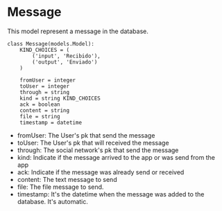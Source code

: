 # Message

This model represent a message in the database.

```
class Message(models.Model):
    KIND_CHOICES = (
        ('input', 'Recibido'),
        ('output', 'Enviado')
    )

    fromUser = integer
    toUser = integer
    through = string
    kind = string KIND_CHOICES
    ack = boolean
    content = string
    file = string
    timestamp = datetime
```

- fromUser: The User's pk that send the message
- toUser: The User's pk that will received the message
- through: The social network's pk that send the message
- kind: Indicate if the message arrived to the app or was send from the app
- ack: Indicate if the message was already send or received
- content: The text message to send
- file: The file message to send.
- timestamp: It's the datetime when the message was added to the database. It's automatic.
